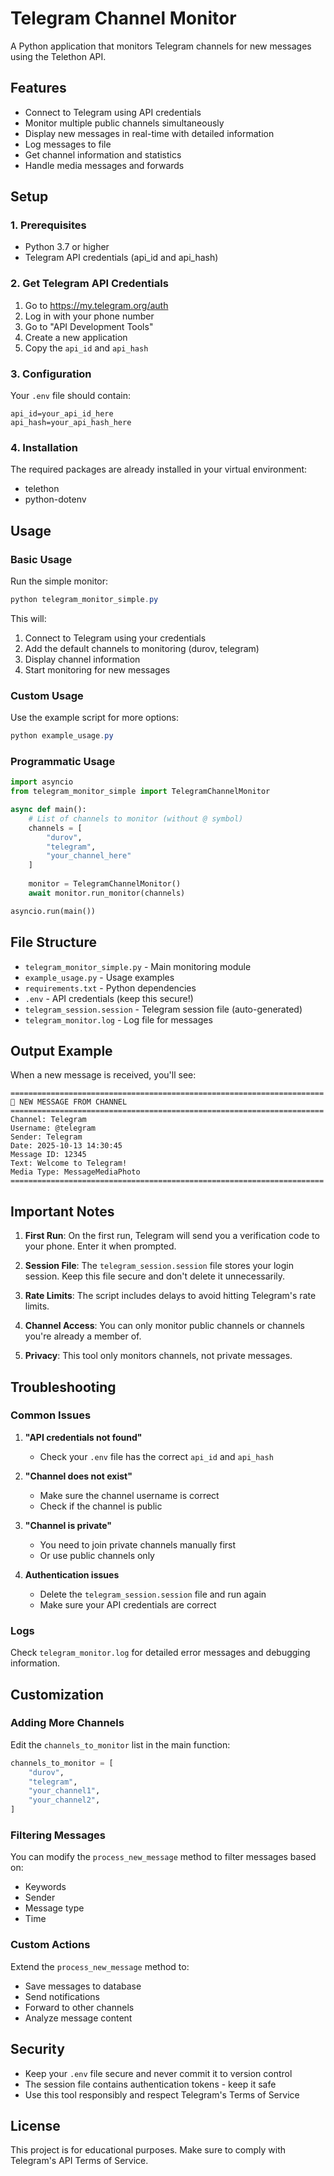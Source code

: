 # Telegram Channel Monitor

A Python application that monitors Telegram channels for new messages using the Telethon API.

## Features

- Connect to Telegram using API credentials
- Monitor multiple public channels simultaneously
- Display new messages in real-time with detailed information
- Log messages to file
- Get channel information and statistics
- Handle media messages and forwards

## Setup

### 1. Prerequisites

- Python 3.7 or higher
- Telegram API credentials (api_id and api_hash)

### 2. Get Telegram API Credentials

1. Go to https://my.telegram.org/auth
2. Log in with your phone number
3. Go to "API Development Tools"
4. Create a new application
5. Copy the `api_id` and `api_hash`

### 3. Configuration

Your `.env` file should contain:
```
api_id=your_api_id_here
api_hash=your_api_hash_here
```

### 4. Installation

The required packages are already installed in your virtual environment:
- telethon
- python-dotenv

## Usage

### Basic Usage

Run the simple monitor:
```powershell
python telegram_monitor_simple.py
```

This will:
1. Connect to Telegram using your credentials
2. Add the default channels to monitoring (durov, telegram)
3. Display channel information
4. Start monitoring for new messages

### Custom Usage

Use the example script for more options:
```powershell
python example_usage.py
```

### Programmatic Usage

```python
import asyncio
from telegram_monitor_simple import TelegramChannelMonitor

async def main():
    # List of channels to monitor (without @ symbol)
    channels = [
        "durov",
        "telegram", 
        "your_channel_here"
    ]
    
    monitor = TelegramChannelMonitor()
    await monitor.run_monitor(channels)

asyncio.run(main())
```

## File Structure

- `telegram_monitor_simple.py` - Main monitoring module
- `example_usage.py` - Usage examples
- `requirements.txt` - Python dependencies
- `.env` - API credentials (keep this secure!)
- `telegram_session.session` - Telegram session file (auto-generated)
- `telegram_monitor.log` - Log file for messages

## Output Example

When a new message is received, you'll see:
```
======================================================================
📢 NEW MESSAGE FROM CHANNEL
======================================================================
Channel: Telegram
Username: @telegram
Sender: Telegram
Date: 2025-10-13 14:30:45
Message ID: 12345
Text: Welcome to Telegram!
Media Type: MessageMediaPhoto
======================================================================
```

## Important Notes

1. **First Run**: On the first run, Telegram will send you a verification code to your phone. Enter it when prompted.

2. **Session File**: The `telegram_session.session` file stores your login session. Keep this file secure and don't delete it unnecessarily.

3. **Rate Limits**: The script includes delays to avoid hitting Telegram's rate limits.

4. **Channel Access**: You can only monitor public channels or channels you're already a member of.

5. **Privacy**: This tool only monitors channels, not private messages.

## Troubleshooting

### Common Issues

1. **"API credentials not found"**
   - Check your `.env` file has the correct `api_id` and `api_hash`

2. **"Channel does not exist"**
   - Make sure the channel username is correct
   - Check if the channel is public

3. **"Channel is private"**
   - You need to join private channels manually first
   - Or use public channels only

4. **Authentication issues**
   - Delete the `telegram_session.session` file and run again
   - Make sure your API credentials are correct

### Logs

Check `telegram_monitor.log` for detailed error messages and debugging information.

## Customization

### Adding More Channels

Edit the `channels_to_monitor` list in the main function:

```python
channels_to_monitor = [
    "durov",
    "telegram",
    "your_channel1",
    "your_channel2",
]
```

### Filtering Messages

You can modify the `process_new_message` method to filter messages based on:
- Keywords
- Sender
- Message type
- Time

### Custom Actions

Extend the `process_new_message` method to:
- Save messages to database
- Send notifications
- Forward to other channels
- Analyze message content

## Security

- Keep your `.env` file secure and never commit it to version control
- The session file contains authentication tokens - keep it safe
- Use this tool responsibly and respect Telegram's Terms of Service

## License

This project is for educational purposes. Make sure to comply with Telegram's API Terms of Service.